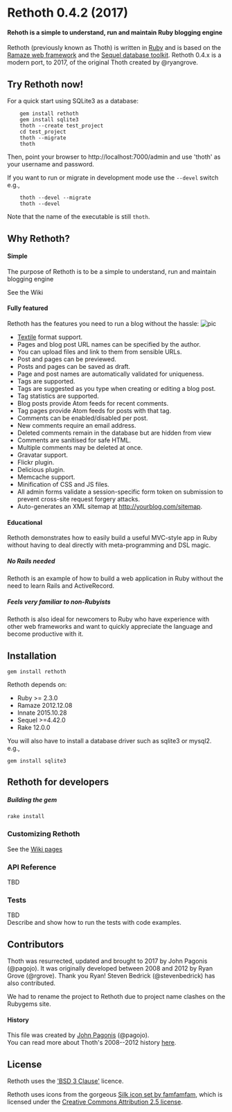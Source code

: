 # Rethoth 0.4.2 (2017)

#### Rehoth is a simple to understand, run and maintain Ruby blogging engine

Rethoth (previously known as Thoth) is written in [Ruby](https://www.ruby-lang.org) and is based on the [Ramaze web framework](http://ramaze.net/) and the [Sequel database toolkit](http://sequel.jeremyevans.net/). Rethoth 0.4.x is a modern port, to 2017, of the original Thoth created by @ryangrove.  

## Try Rethoth now!
For a quick start using SQLite3 as a database:
```
    gem install rethoth
    gem install sqlite3
	thoth --create test_project
	cd test_project
	thoth --migrate
	thoth
```
Then, point your browser to http://localhost:7000/admin and use 'thoth' as your username and password.

If you want to run or migrate in development mode use the  ```--devel``` switch
e.g.,
```
	thoth --devel --migrate
	thoth --devel
```

Note that the name of the executable is still `thoth`.

## Why Rethoth?
#### Simple
The purpose of Rethoth is to be a simple to understand, run and maintain blogging engine

See the Wiki 
#### Fully featured
Rethoth has the features you need to run a blog without the hassle:
![pic](https://raw.githubusercontent.com/wiki/pagojo/rethoth/images/00_welcome.png)

* [Textile](https://www.promptworks.com/textile) format support.
* Pages and blog post URL names can be specified by the author.
* You can upload files and link to them from sensible URLs. 
* Post and pages can be previewed.
* Posts and pages can be saved as draft.
* Page and post names are automatically validated for uniqueness.
* Tags are supported.
* Tags are suggested as you type when creating or editing a blog post.
* Tag statistics are supported.
* Blog posts provide Atom feeds for recent comments.
* Tag pages provide Atom feeds for posts with that tag.
* Comments can be enabled/disabled per post.
* New comments require an email address.
* Deleted comments remain in the database but are hidden from view
* Comments are sanitised for safe HTML.
* Multiple comments may be deleted at once.
* Gravatar support.
* Flickr plugin.
* Delicious plugin.
* Memcache support.
* Minification of CSS and JS files.
* All admin forms validate a session-specific form token on submission to prevent cross-site request forgery attacks.
* Auto-generates an XML sitemap at http://yourblog.com/sitemap.

#### Educational  

Rethoth demonstrates how to easily build a useful MVC-style app in Ruby without having to deal directly with meta-programming and DSL magic. 

##### No Rails needed 
Rethoth is an example of how to build a web application in Ruby without the need to learn Rails and ActiveRecord. 

##### Feels very familiar to non-Rubyists
Rethoth is also ideal for newcomers to Ruby who have experience with other web frameworks and want to quickly appreciate the language and become productive with it.

## Installation
``` 
gem install rethoth
```
Rethoth depends on:
* Ruby >= 2.3.0
* Ramaze 2012.12.08
* Innate 2015.10.28
* Sequel >=4.42.0
* Rake 12.0.0

You will also have to install a database driver such as sqlite3 or mysql2.
e.g.,
```
gem install sqlite3
```

## Rethoth for developers
##### Building the gem
```
rake install
```

### Customizing Rethoth
See the [Wiki pages](https://github.com/pagojo/rethoth/wiki)

### API Reference
TBD

### Tests
TBD  
Describe and show how to run the tests with code examples.

## Contributors

Thoth was resurrected, updated and brought to 2017 by John Pagonis (@pagojo). It was originally developed between 2008 and 2012 by Ryan Grove (@rgrove). Thank you Ryan! Steven Bedrick (@stevenbedrick) has also contributed.

We had to rename the project to Rethoth due to project name clashes on the Rubygems site. 

#### History
This file was created by [John Pagonis](http://pagonis.org) (@pagojo).  
You can read more about Thoth's 2008--2012 history [here](/HISTORY).

## License
Rethoth uses the ['BSD 3 Clause'](/LICENCE) licence.

Rethoth uses icons from the gorgeous [Silk icon set by famfamfam](http://www.famfamfam.com/lab/icons/silk/), which is licensed under the [Creative Commons Attribution 2.5 license](http://creativecommons.org/licenses/by/2.5/).
